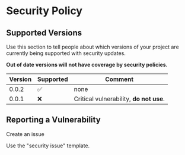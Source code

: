 # Security Policy

## Supported Versions

Use this section to tell people about which versions of your project are
currently being supported with security updates.

**Out of date versions will not have coverage by security policies.**

| Version | Supported          | Comment                                 |
| ------- | ------------------ | --------------------------------------- |
| 0.0.2   | :white_check_mark: | none                                    |
| 0.0.1   | :x:                | Critical vulnerability, **do not use**. |

## Reporting a Vulnerability

Create an issue

Use the "security issue" template.
